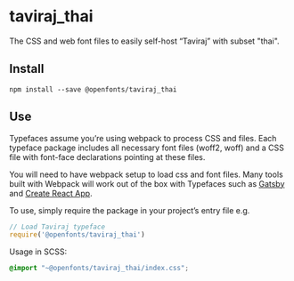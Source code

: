 
# taviraj_thai

The CSS and web font files to easily self-host “Taviraj” with subset "thai".

## Install

`npm install --save @openfonts/taviraj_thai`

## Use

Typefaces assume you’re using webpack to process CSS and files. Each typeface
package includes all necessary font files (woff2, woff) and a CSS file with
font-face declarations pointing at these files.

You will need to have webpack setup to load css and font files. Many tools built
with Webpack will work out of the box with Typefaces such as [Gatsby](https://github.com/gatsbyjs/gatsby)
and [Create React App](https://github.com/facebookincubator/create-react-app).

To use, simply require the package in your project’s entry file e.g.

```javascript
// Load Taviraj typeface
require('@openfonts/taviraj_thai')
```

Usage in SCSS:
```scss
@import "~@openfonts/taviraj_thai/index.css";
```
